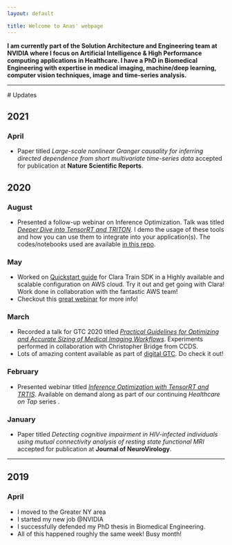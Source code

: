 ```yaml
---
layout: default

title: Welcome to Anas' webpage
---
```

<div id="Top" name="Top">  </div>

**I am currently part of the Solution Architecture and Engineering team at NVIDIA where I focus on Artificial Intelligence & High Performance computing applications in Healthcare. I have a PhD in Biomedical Engineering with expertise in medical imaging, machine/deep learning, computer vision techniques, image and time-series analysis.**

* * *
<div id="Updates" name="Updates">  </div>
# Updates <a href="/index.html#Top"><i class="fas fa-link"></i></a>

## 2021

### April

- Paper titled *Large-scale nonlinear Granger causality for inferring directed dependence from short multivariate time-series data* accepted for publication at **Nature Scientific Reports**.

## 2020

### August

- Presented a follow-up webinar on Inference Optimization. Talk was titled [*Deeper Dive into TensorRT and TRITON*](https://event.on24.com/eventRegistration/EventLobbyServlet?target=reg20.jsp&partnerref=devnws&eventid=2355478&sessionid=1&key=F89A7BE8742F98334CEDDA4E86A6D5F0&regTag=1055756&sourcepage=register). I demo the usage of these tools and how you can use them to integrate into your application(s). The codes/notebooks used are available [in this repo](https://github.com/NVIDIA/healthcare-on-tap-TRT-TRITON-demo).

### May

- Worked on [Quickstart guide](https://aws.amazon.com/quickstart/architecture/nvidia-clara-train/) for Clara Train SDK in a Highly available and scalable configuration on AWS cloud. Try it out and get going with Clara! Work done in collaboration with the fantastic AWS team!
- Checkout this [great webinar](https://info.nvidia.com/clara-train-aws-quickstart-webinar-reg-page.html?ncid=so-elev-38020&ondemandrgt=yes) for more info!

### March

- Recorded a talk for GTC 2020 titled [*Practical Guidelines for Optimizing and Accurate Sizing of Medical Imaging Workflows*](https://developer.nvidia.com/gtc/2020/video/s21997). Experiments performed in collaboration with Christopher Bridge from CCDS.
- Lots of amazing content available as part of [digital GTC](https://www.nvidia.com/en-us/gtc/session-catalog/). Do check it out!

### February

- Presented webinar titled [*Inference Optimization with TensorRT and TRTIS*](https://event.on24.com/eventRegistration/EventLobbyServlet?target=reg20.jsp&ncid=so-link-56763&eventid=2189405&sessionid=1&key=F9BC888AC910EA98806C35516420608C&regTag=801536&sourcepage=register). Available on demand along as part of our continuing *Healthcare on Tap* series .

### January

- Paper titled *Detecting cognitive impairment in HIV-infected individuals using mutual connectivity analysis of resting state functional MRI* accepted for publication at **Journal of NeuroVirology**.

* * * 

## 2019
### April 

- I moved to the Greater NY area
- I started my new job @NVIDIA
- I successfully defended my PhD thesis in Biomedical Engineering.
- All of this happened roughly the same week! Busy month!